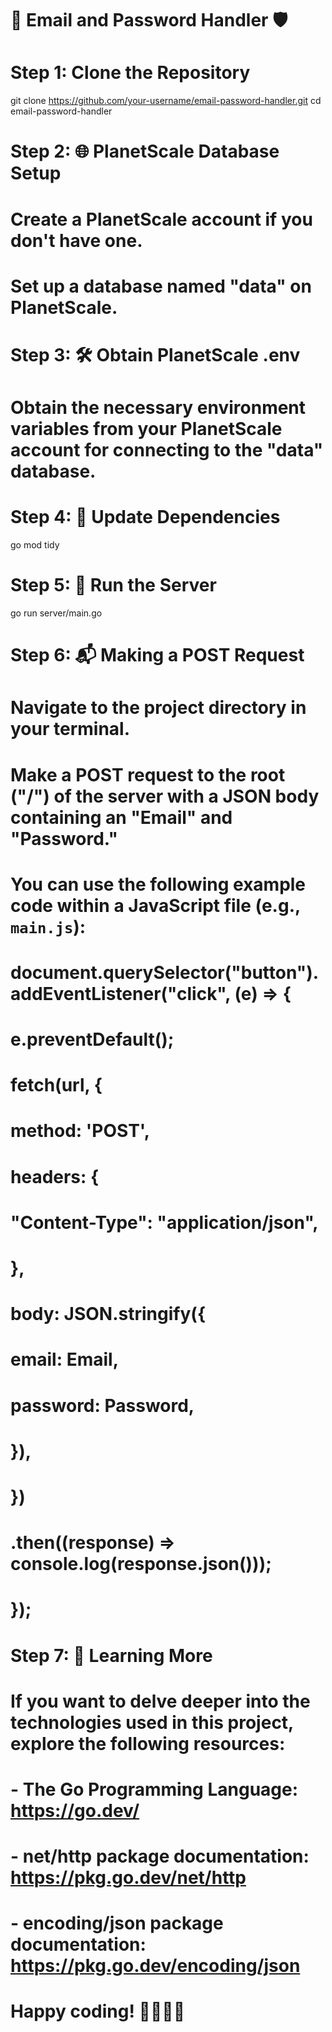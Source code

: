 # 📧 Email and Password Handler 🛡️

# Step 1: Clone the Repository
git clone https://github.com/your-username/email-password-handler.git
cd email-password-handler

# Step 2: 🌐 PlanetScale Database Setup
# Create a PlanetScale account if you don't have one.
# Set up a database named "data" on PlanetScale.

# Step 3: 🛠️ Obtain PlanetScale .env
# Obtain the necessary environment variables from your PlanetScale account for connecting to the "data" database.

# Step 4: 🔄 Update Dependencies
go mod tidy

# Step 5: 🚀 Run the Server
go run server/main.go

# Step 6: 📬 Making a POST Request
# Navigate to the project directory in your terminal.
# Make a POST request to the root ("/") of the server with a JSON body containing an "Email" and "Password." 
# You can use the following example code within a JavaScript file (e.g., `main.js`):
#
# document.querySelector("button").addEventListener("click", (e) => {
#     e.preventDefault();
#     fetch(url, {
#         method: 'POST',
#         headers: {
#             "Content-Type": "application/json",
#         },
#         body: JSON.stringify({
#             email: Email,
#             password: Password,
#         }),
#     })
#     .then((response) => console.log(response.json()));
# });

# Step 7: 📖 Learning More
# If you want to delve deeper into the technologies used in this project, explore the following resources:
# - The Go Programming Language: https://go.dev/
# - net/http package documentation: https://pkg.go.dev/net/http
# - encoding/json package documentation: https://pkg.go.dev/encoding/json

# Happy coding! 👩‍💻👨‍💻
